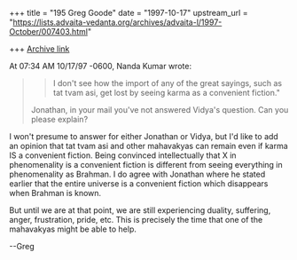 +++
title = "195 Greg Goode"
date = "1997-10-17"
upstream_url = "https://lists.advaita-vedanta.org/archives/advaita-l/1997-October/007403.html"

+++
[Archive link](https://lists.advaita-vedanta.org/archives/advaita-l/1997-October/007403.html)

At 07:34 AM 10/17/97 -0600, Nanda Kumar wrote:
>> I don't see how  the import of any of the great sayings, such as tat
>>tvam asi, get lost by seeing karma as a convenient fiction."
>
>Jonathan, in your mail you've not answered Vidya's question. Can you
>please explain?
>

I won't presume to answer for either Jonathan or Vidya, but I'd like to add
an opinion that tat tvam asi and other mahavakyas can remain even if karma
IS a convenient fiction.  Being convinced intellectually that X in
phenomenality is a convenient fiction is different from seeing everything
in phenomenality as Brahman.  I do agree with Jonathan where he stated
earlier that the entire universe is a convenient fiction which disappears
when Brahman is known.

But until we are at that point, we are still experiencing duality,
suffering, anger, frustration, pride, etc.  This is precisely the time that
one of the mahavakyas might be able to help.

--Greg

